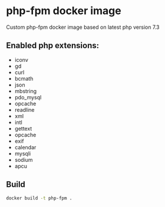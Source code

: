 # php-fpm docker image
Custom php-fpm docker image based on latest php version 7.3

## Enabled php extensions:
* iconv 
* gd
* curl
* bcmath
* json
* mbstring
* pdo_mysql
* opcache
* readline
* xml
* intl
* gettext
* opcache
* exif
* calendar
* mysqli
* sodium
* apcu

## Build
```bash
docker build -t php-fpm .
```
